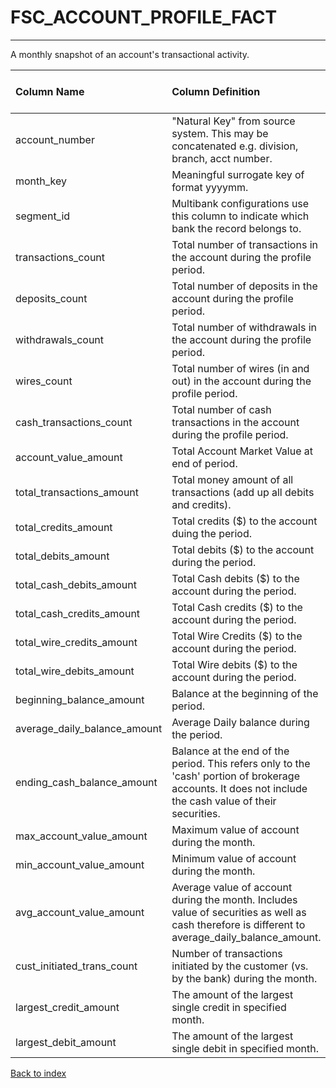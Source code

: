# FSC_ACCOUNT_PROFILE_FACT

---

A monthly snapshot of an account's transactional activity.

| Column Name                  | Column Definition                                                                                                                                       | Column Data Type   | Column Null Option   | PK   | FK   |
|:-----------------------------|:--------------------------------------------------------------------------------------------------------------------------------------------------------|:-------------------|:---------------------|:-----|:-----|
| account_number               | "Natural Key" from source system.  This may be concatenated e.g. division, branch, acct number.                                                         | VARCHAR2(50)       | Not Null             | Yes  | No   |
| month_key                    | Meaningful surrogate key of format yyyymm.                                                                                                              | NUMBER(6,0)        | Not Null             | No   | Yes  |
| segment_id                   | Multibank configurations use this column to indicate which bank the record belongs to.                                                                  | VARCHAR2(128)      | Not Null             | No   | Yes  |
| transactions_count           | Total number of transactions in the account during the profile period.                                                                                  | NUMBER(10,0)       | Null                 | No   | No   |
| deposits_count               | Total number of deposits in the account during the profile period.                                                                                      | NUMBER(10,0)       | Null                 | No   | No   |
| withdrawals_count            | Total number of withdrawals in the account during the profile period.                                                                                   | NUMBER(10,0)       | Null                 | No   | No   |
| wires_count                  | Total number of wires (in and out) in the account during the profile period.                                                                            | NUMBER(10,0)       | Null                 | No   | No   |
| cash_transactions_count      | Total number of cash transactions in the account during the profile period.                                                                             | NUMBER(10,0)       | Null                 | No   | No   |
| account_value_amount         | Total Account Market Value at end of period.                                                                                                            | NUMBER(18,5)       | Null                 | No   | No   |
| total_transactions_amount    | Total money amount of all transactions (add up all debits and credits).                                                                                 | NUMBER(18,5)       | Null                 | No   | No   |
| total_credits_amount         | Total credits ($) to the account duing the period.                                                                                                      | NUMBER(18,5)       | Null                 | No   | No   |
| total_debits_amount          | Total debits ($) to the account during the period.                                                                                                      | NUMBER(18,5)       | Null                 | No   | No   |
| total_cash_debits_amount     | Total Cash debits ($) to the account during the period.                                                                                                 | NUMBER(18,5)       | Null                 | No   | No   |
| total_cash_credits_amount    | Total Cash credits ($) to the account during the period.                                                                                                | NUMBER(18,5)       | Null                 | No   | No   |
| total_wire_credits_amount    | Total Wire Credits ($) to the account during the period.                                                                                                | NUMBER(18,5)       | Null                 | No   | No   |
| total_wire_debits_amount     | Total Wire debits ($) to the account during the period.                                                                                                 | NUMBER(18,5)       | Null                 | No   | No   |
| beginning_balance_amount     | Balance at the beginning of the period.                                                                                                                 | NUMBER(18,5)       | Null                 | No   | No   |
| average_daily_balance_amount | Average Daily balance during the period.                                                                                                                | NUMBER(18,5)       | Null                 | No   | No   |
| ending_cash_balance_amount   | Balance at the end of the period. This refers only to the 'cash' portion of brokerage accounts. It does not include the cash value of their securities. | NUMBER(18,5)       | Null                 | No   | No   |
| max_account_value_amount     | Maximum value of account during the month.                                                                                                              | NUMBER(18,5)       | Null                 | No   | No   |
| min_account_value_amount     | Minimum value of account during the month.                                                                                                              | NUMBER(18,5)       | Null                 | No   | No   |
| avg_account_value_amount     | Average value of account during the month.  Includes value of securities as well as cash therefore is different to average_daily_balance_amount.        | NUMBER(18,5)       | Null                 | No   | No   |
| cust_initiated_trans_count   | Number of transactions initiated by the customer (vs. by the bank) during the month.                                                                    | NUMBER(10,0)       | Null                 | No   | No   |
| largest_credit_amount        | The amount of the largest single credit in specified month.                                                                                             | NUMBER(18,5)       | Null                 | No   | No   |
| largest_debit_amount         | The amount of the largest single debit in specified month.                                                                                              | NUMBER(18,5)       | Null                 | No   | No   |

[Back to index](./index.md)
